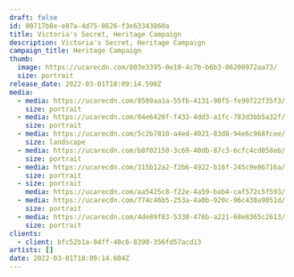 ```yaml
---
draft: false
id: 80717b8e-e87a-4d75-8626-f3e63343860a
title: Victoria's Secret, Heritage Campaign
description: Victoria's Secret, Heritage Campaign
campaign_title: Heritage Campaign
thumb:
  image: https://ucarecdn.com/803e3395-0e10-4c7b-b6b3-06200972aa73/
  size: portrait
release_date: 2022-03-01T18:09:14.590Z
media:
  - media: https://ucarecdn.com/8509aa1a-55fb-4131-90f5-fe90722f35f3/
    size: portrait
  - media: https://ucarecdn.com/04e6420f-f433-4dd3-a1fc-783d3bb5a32f/
    size: portrait
  - media: https://ucarecdn.com/5c2b7810-a4ed-4021-83d8-94e6c968fcee/
    size: landscape
  - media: https://ucarecdn.com/b8f02150-3c69-40db-87c3-6cfc4cd058eb/
    size: portrait
  - media: https://ucarecdn.com/315b12a2-f2b6-4922-b16f-245c9e86716a/
    size: portrait
  - size: portrait
    media: https://ucarecdn.com/aa5425c8-f22e-4a59-bab4-caf572c5f593/
  - media: https://ucarecdn.com/774c46b5-253a-4a0b-920c-96c438a9051d/
    size: portrait
  - media: https://ucarecdn.com/4de89f83-5330-476b-a221-68e8365c2613/
    size: portrait
clients:
  - client: bfc52b1a-84ff-40c6-8390-356fd57acd13
artists: []
date: 2022-03-01T18:09:14.604Z
---
```

